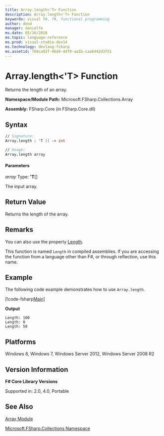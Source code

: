 ```yaml
---
title: Array.length<'T> Function
description: Array.length<'T> Function
keywords: visual f#, f#, functional programming
author: dend
manager: danielfe
ms.date: 05/16/2016
ms.topic: language-reference
ms.prod: visual-studio-dev14
ms.technology: devlang-fsharp
ms.assetid: 760ca92f-46d4-44f9-aa5b-caab442d3f51 
---
```


# Array.length<'T> Function

Returns the length of an array.

**Namespace/Module Path:** Microsoft.FSharp.Collections.Array

**Assembly:** FSharp.Core (in FSharp.Core.dll)

## Syntax

```fsharp
// Signature:
Array.length : 'T [] -> int

// Usage:
Array.length array
```

#### Parameters

*array*
Type: **'T**[[]](https://msdn.microsoft.com/library/def20292-9aae-4596-9275-b94e594f8493)

The input array.

## Return Value

Returns the length of the array.

## Remarks

You can also use the property [Length](https://msdn.microsoft.com/library/system.array.length.aspx).

This function is named `Length` in compiled assemblies. If you are accessing the function from a language other than F#, or through reflection, use this name.

## Example

The following code example demonstrates how to use `Array.length`.

[!code-fsharp[Main](~/samples/snippets/fsharp/arrays/snippet50.fs)]

**Output**

```
Length: 100
Length: 0
Length: 50
```

## Platforms

Windows 8, Windows 7, Windows Server 2012, Windows Server 2008 R2

## Version Information

**F# Core Library Versions**

Supported in: 2.0, 4.0, Portable

## See Also

[Array Module](index.md)

[Microsoft.FSharp.Collections Namespace](../Microsoft.FSharp.Collections-Namespace.md)